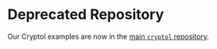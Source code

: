 # Deprecated Repository

Our Cryptol examples are now in the
[main `cryptol` repository](https://github.com/GaloisInc/cryptol).
